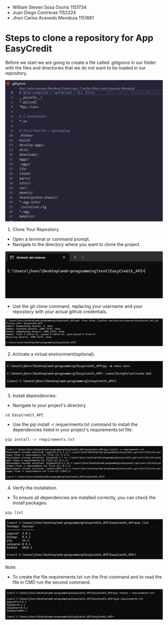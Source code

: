- William Steven Sosa Osorio 1151734
- Juan Diego Contreras 1152224
- Jhon Carlos Acevedo Mendoza 1151661

# Steps to clone a repository for App EasyCredit

Before we start we are going to create a file called .gitignore in our folder with the files and directories that we do not want to be loaded in our repository.

![alt text](https://github.com/jhoncarlosam-dev/test_credit/raw/feature/image-9.png)
   
1. Clone Your Repository
- Open a terminal or command prompt.     
- Navigate to the directory where you want to clone the project.

![cmd image](https://github.com/jhoncarlosam-dev/test_credit/raw/feature/image-2.png)

- Use the git clone command, replacing your username and your repository with your actual github credentials.

![git clone](https://github.com/jhoncarlosam-dev/test_credit/raw/feature/image-3.png)

2. Activate a virtual environment(optional).

![activate venv](https://github.com/jhoncarlosam-dev/test_credit/raw/feature/image-4.png)

3. Install dependencies:
- Navigate to your project's directory
```
cd EasyCredit_API
``` 
- Use the pip install -r requeriments.txt command to install the dependencies listed in your project's requirements.txt file:
```
pip install -r requirements.txt
``` 
![alt text](https://github.com/jhoncarlosam-dev/test_credit/raw/feature/image-7.png)

4. Verify the installation.
- To ensure all dependencies are installed correctly, you can check the install packages.

```
pip list
``` 

![alt text](https://github.com/jhoncarlosam-dev/test_credit/raw/feature/image-8.png)

Note: 
- To create the file requirements.txt run the first command and to read the file in CMD run the second command.

![note](https://github.com/jhoncarlosam-dev/test_credit/raw/feature/image-6.png)
